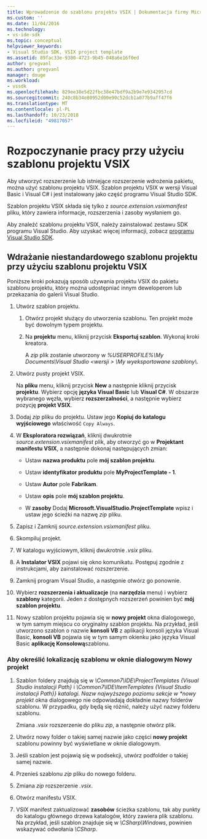 ```yaml
---
title: Wprowadzenie do szablonu projektu VSIX | Dokumentacja firmy Microsoft
ms.custom: ''
ms.date: 11/04/2016
ms.technology:
- vs-ide-sdk
ms.topic: conceptual
helpviewer_keywords:
- Visual Studio SDK, VSIX project template
ms.assetid: 89fac33e-9380-4723-9b45-048a6e16f0ed
author: gregvanl
ms.author: gregvanl
manager: douge
ms.workload:
- vssdk
ms.openlocfilehash: 829ee38e5d22fbc38e47bdf9a2b9e7e9342957cd
ms.sourcegitcommit: 240c8b34e80952d00e90c52dcb1a077b9aff47f6
ms.translationtype: MT
ms.contentlocale: pl-PL
ms.lasthandoff: 10/23/2018
ms.locfileid: "49817057"
---
```

# <a name="get-started-with-the-vsix-project-template"></a>Rozpoczynanie pracy przy użyciu szablonu projektu VSIX
Aby utworzyć rozszerzenie lub istniejące rozszerzenie wdrożenia pakietu, można użyć szablonu projektu VSIX. Szablon projektu VSIX w wersji Visual Basic i Visual C# i jest instalowany jako część programu Visual Studio SDK.  

 Szablon projektu VSIX składa się tylko z *source.extension.vsixmanifest* pliku, który zawiera informacje, rozszerzenia i zasoby wysłaniem go.  

 Aby znaleźć szablonu projektu VSIX, należy zainstalować zestawu SDK programu Visual Studio. Aby uzyskać więcej informacji, zobacz [programu Visual Studio SDK](../extensibility/visual-studio-sdk.md).  

## <a name="deploy-a-custom-project-template-using-the-vsix-project-template"></a>Wdrażanie niestandardowego szablonu projektu przy użyciu szablonu projektu VSIX  
 Poniższe kroki pokazują sposób używania projektu VSIX do pakietu szablonu projektu, który można udostępniać innym deweloperom lub przekazania do galerii Visual Studio.  

1.  Utwórz szablon projektu.  

    1.  Otwórz projekt służący do utworzenia szablonu. Ten projekt może być dowolnym typem projektu.  

    2.  Na **projektu** menu, kliknij przycisk **Eksportuj szablon**. Wykonaj kroki kreatora.  

         A *zip* plik zostanie utworzony w *%USERPROFILE%\My Documents\Visual Studio \<wersji > \My wyeksportowane szablony\\*.  

2.  Utwórz pusty projekt VSIX.  

     Na **pliku** menu, kliknij przycisk **New** a następnie kliknij przycisk **projektu**. Wybierz opcję **języka Visual Basic** lub **Visual C#**. W obszarze wybranego węzła, wybierz **rozszerzalności**, a następnie wybierz pozycję **projekt VSIX**.  

3.  Dodaj *zip* pliku do projektu. Ustaw jego **Kopiuj do katalogu wyjściowego** właściwość `Copy Always`.  

4.  W **Eksploratora rozwiązań**, kliknij dwukrotnie *source.extension.vsixmanifest* plik, aby otworzyć go w **Projektant manifestu VSIX**, a następnie dokonaj następujących zmian:  

    -   Ustaw **nazwa produktu** pole **mój szablon projektu**.  

    -   Ustaw **identyfikator produktu** pole **MyProjectTemplate - 1**.  

    -   Ustaw **Autor** pole **Fabrikam**.  

    -   Ustaw **opis** pole **mój szablon projektu**.  

    -   W **zasoby** Dodaj **Microsoft.VisualStudio.ProjectTemplate** wpisz i ustaw jego ścieżki na nazwę *zip* pliku.  

5.  Zapisz i Zamknij *source.extension.vsixmanifest* pliku.  

6.  Skompiluj projekt.  

7.  W katalogu wyjściowym, kliknij dwukrotnie *.vsix* pliku.  

8.  A **Instalator VSIX** pojawi się okno komunikatu. Postępuj zgodnie z instrukcjami, aby zainstalować rozszerzenie.  

9. Zamknij program Visual Studio, a następnie otwórz go ponownie.  

10. Wybierz **rozszerzenia i aktualizacje** (na **narzędzia** menu) i wybierz **szablony** kategorii. Jeden z dostępnych rozszerzeń powinien być **mój szablon projektu**.  

11. Nowy szablon projektu pojawia się w **nowy projekt** okna dialogowego, w tym samym miejscu co oryginalny szablon projektu. Na przykład, jeśli utworzono szablon o nazwie **konsoli VB** z aplikacji konsoli języka Visual Basic, **konsoli VB** pojawia się w tym samym okienku jako języka Visual Basic **aplikację Konsolową**szablonu.  

### <a name="to-specify-the-location-of-the-template-in-the-new-project-dialog-box"></a>Aby określić lokalizację szablonu w oknie dialogowym Nowy projekt  

1. Szablon foldery znajdują się w *\Common7\IDE\ProjectTemplates {Visual Studio instalacji Path}* i <em>\Common7\IDE\ItemTemplates {Visual Studio instalacji Path}} katalogi. Nazw najwyższego poziomu sekcje w **nowy projekt</em>*  okna dialogowego nie odpowiadają dokładnie nazwy folderów szablonu. W przypadku, gdy będą się różnić, należy użyć nazwy folderu szablonu.  

    Zmiana *.vsix* rozszerzenie do pliku *zip*, a następnie otwórz plik.  

2. Utwórz nowy folder o takiej samej nazwie jako części **nowy projekt** szablonu powinny być wyświetlane w oknie dialogowym.  

3. Jeśli szablon jest pojawią się w podsekcji, utwórz podfolder o takiej samej nazwie.  

4. Przenieś szablonu *zip* pliku do nowego folderu.  

5. Zmiana *zip* rozszerzenie *.vsix*.  

6. Otwórz manifestu VSIX.  

7. VSIX manifest zaktualizować **zasobów** ścieżka szablonu, tak aby punkty do katalogu głównego drzewa katalogów, który zawiera plik szablonu. Na przykład, jeśli szablon znajduje się w *\CSharp\Windows*, powinien wskazywać odwołania *\CSharp*.
